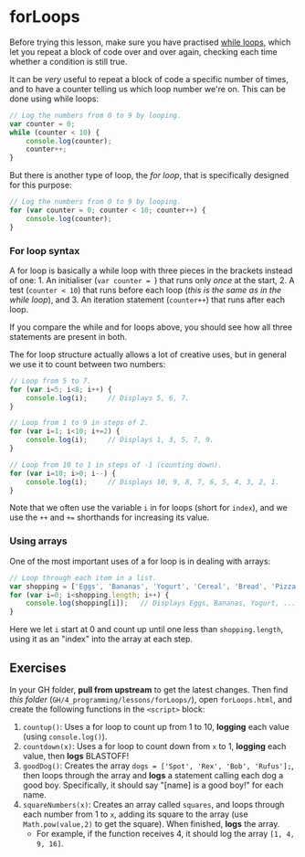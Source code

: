 # forLoops

Before trying this lesson, make sure you have practised [while loops](../ifWhile#while-loops), which let you repeat a block of code over and over again, checking each time whether a condition is still true.

It can be *very* useful to repeat a block of code a specific number of times, and to have a counter telling us which loop number we're on. This can be done using while loops:

```js
// Log the numbers from 0 to 9 by looping.
var counter = 0;
while (counter < 10) {
    console.log(counter);
    counter++;
}
```

But there is another type of loop, the *for loop*, that is specifically designed for this purpose:

```js
// Log the numbers from 0 to 9 by looping.
for (var counter = 0; counter < 10; counter++) {
    console.log(counter);
}
```

### For loop syntax

A for loop is basically a while loop with three pieces in the brackets instead of one:
    1. An initialiser (`var counter = `) that runs only *once* at the start,
    2. A test (`counter < 10`) that runs before each loop (*this is the same as in the while loop*), and
    3. An iteration statement (`counter++`) that runs after each loop.

If you compare the while and for loops above, you should see how all three statements are present in both.

The for loop structure actually allows a lot of creative uses, but in general we use it to count between two numbers:

```js
// Loop from 5 to 7.
for (var i=5; i<8; i++) {
    console.log(i);     // Displays 5, 6, 7.
}

// Loop from 1 to 9 in steps of 2.
for (var i=1; i<10; i+=2) {
    console.log(i);     // Displays 1, 3, 5, 7, 9.
}

// Loop from 10 to 1 in steps of -1 (counting down).
for (var i=10; i>0; i--) {
    console.log(i);     // Displays 10, 9, 8, 7, 6, 5, 4, 3, 2, 1.
}
```

Note that we often use the variable `i` in for loops (short for `index`), and we use the `++` and `+=` shorthands for increasing its value.

### Using arrays

One of the most important uses of a for loop is in dealing with arrays:

```js
// Loop through each item in a list.
var shopping = ['Eggs', 'Bananas', 'Yogurt', 'Cereal', 'Bread', 'Pizza'];
for (var i=0; i<shopping.length; i++) {
    console.log(shopping[i]);   // Displays Eggs, Bananas, Yogurt, ...
}
```

Here we let `i` start at 0 and count up until one less than `shopping.length`, using it as an "index" into the array at each step.

## Exercises

In your GH folder, **pull from upstream** to get the latest changes. Then find *this folder* (`GH/4_programming/lessons/forLoops/`), open `forLoops.html`, and create the following functions in the `<script>` block:

1. `countup()`: Uses a for loop to count up from 1 to 10, **logging** each value (using `console.log()`).
2. `countdown(x)`: Uses a for loop to count down from `x` to 1, **logging** each value, then **logs** BLASTOFF!
3. `goodDog()`: Creates the array `dogs = ['Spot', 'Rex', 'Bob', 'Rufus'];`, then loops through the array and **logs** a statement calling each dog a good boy. Specifically, it should say "[name] is a good boy!" for each name.
4. `squareNumbers(x)`: Creates an array called `squares`, and loops through each number from 1 to `x`, adding its square to the array (use `Math.pow(value,2)` to get the square). When finished, **logs** the array.
    - For example, if the function receives 4, it should log the array `[1, 4, 9, 16]`.
